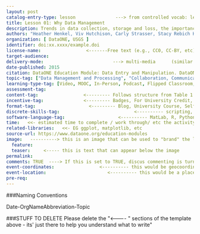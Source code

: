 ```yaml
---
layout: post
catalog-entry-type: lesson               ---> from controlled vocab: lesson, data, unit, workshop, course, program, event
title: Lesson 01: Why Data Management
description: Trends in data collection, storage and loss, the importance and benefits of data management, and an introduction to the data life cycle.
authors: "Heather Henkel, Viv Hutchison, Carly Strasser, Stacy Rebich Hespanha, Kristin Vanderbilt, Lynda Wayne, Stephanie Hampton"  <<- open text unless we can automate this to create the YML files
organization: [ DataONE, USGS ] 
identifier: doi:xx.xxxx/example.doi
license-name:                 <-------Free text (e.g., CC0, CC-BY, etc), not IRIs, could have a license-url field later  
target-audience:
delivery-mode:                          ---> multi-media      (similar to format-tag)
date-published: 2015
citation: DataONE Education Module: Data Entry and Manipulation. DataONE. Retrieved Nov12, 2012. From https://www.dataone.org/sites/all/documents/L01_DataManagement.pptx
topic-tag: ["Data Management and Processing", "Collaboration, Communication, and Dissemination"]              ---> from controlled vocab on topic taxonomy
learning-type-tag: [Video, MOOC, In-Person, Podcast, Flipped Classroom, Powerpoint Slides, Powerpoint Slides with Video, Materials-based Exercise, blogpost]
assessment-tag: 
content-tag:                 <--------- Follows structure from Table 1. Knowledge and skills needed . . . 
incentive-tag:               <--------- Badges, For University Credit, Certificate, Open Access/No Credit, 
format-tag:                    <--------- Blog, University Course, Self-paced Materials
discrete-skills-tag:                            <---------- scripting, algorithm development, for-loops, statistical analysis,  etc. 
software-language-tag:                    <---------- MatLab, R, Python, etc. 
time:   <<- estimated time to complete / work through/ etc the activity or event
related-libraries:   <<- EG ggplot, matplotlib, etc
source-url: https://www.dataone.org/education-modules
image:   ----------> this is an image that can be used to "brand" the lesson" (maybe needs a more descriptive element name, brand-image) or Org logo? sure!
  feature: 
  teaser:     <----- this is text that can appear below the image
permalink: 
comments: TRUE  ----> If this is set to TRUE, discus commenting is turned on - people can provide feedback on the lesson 
event-coordinates:                 <---------- this would be geocoordinates of specific events
event-location:                       <---------- this would be a place name of specific events (e.g., Santa Barbara, California)   do we want
pre-req:
---
```


###Naming Conventions

Date-OrgNameAbbreviation-Topic

###STUFF TO DELETE
Please delete the "<---- " sections of the template above - its' just there to help you understand what to write"